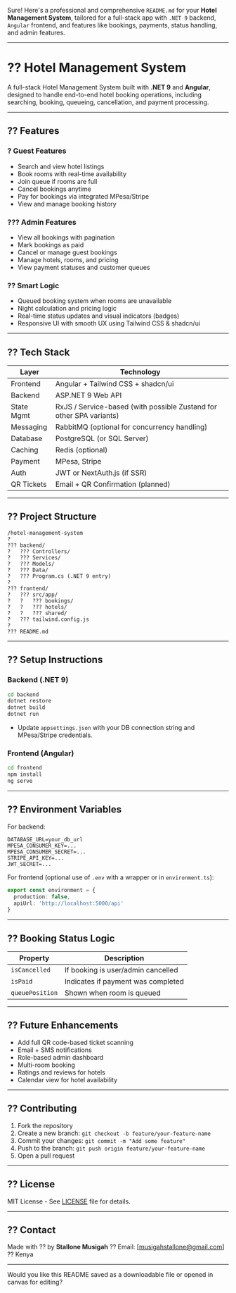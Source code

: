 Sure! Here's a professional and comprehensive `README.md` for your **Hotel Management System**, tailored for a full-stack app with `.NET 9` backend, `Angular` frontend, and features like bookings, payments, status handling, and admin features.

---

# ?? Hotel Management System

A full-stack Hotel Management System built with **.NET 9** and **Angular**, designed to handle end-to-end hotel booking operations, including searching, booking, queueing, cancellation, and payment processing.

---

## ?? Features

### ? Guest Features

* Search and view hotel listings
* Book rooms with real-time availability
* Join queue if rooms are full
* Cancel bookings anytime
* Pay for bookings via integrated MPesa/Stripe
* View and manage booking history

### ??? Admin Features

* View all bookings with pagination
* Mark bookings as paid
* Cancel or manage guest bookings
* Manage hotels, rooms, and pricing
* View payment statuses and customer queues

### ?? Smart Logic

* Queued booking system when rooms are unavailable
* Night calculation and pricing logic
* Real-time status updates and visual indicators (badges)
* Responsive UI with smooth UX using Tailwind CSS & shadcn/ui

---

## ?? Tech Stack

| Layer      | Technology                                                          |
| ---------- | ------------------------------------------------------------------- |
| Frontend   | Angular + Tailwind CSS + shadcn/ui                                  |
| Backend    | ASP.NET 9 Web API                                                   |
| State Mgmt | RxJS / Service-based (with possible Zustand for other SPA variants) |
| Messaging  | RabbitMQ (optional for concurrency handling)                        |
| Database   | PostgreSQL (or SQL Server)                                          |
| Caching    | Redis (optional)                                                    |
| Payment    | MPesa, Stripe                                                       |
| Auth       | JWT or NextAuth.js (if SSR)                                         |
| QR Tickets | Email + QR Confirmation (planned)                                   |

---

## ?? Project Structure

```
/hotel-management-system
?
??? backend/
?   ??? Controllers/
?   ??? Services/
?   ??? Models/
?   ??? Data/
?   ??? Program.cs (.NET 9 entry)
?
??? frontend/
?   ??? src/app/
?   ?   ??? bookings/
?   ?   ??? hotels/
?   ?   ??? shared/
?   ??? tailwind.config.js
?
??? README.md
```

---

## ?? Setup Instructions

### Backend (.NET 9)

```bash
cd backend
dotnet restore
dotnet build
dotnet run
```

* Update `appsettings.json` with your DB connection string and MPesa/Stripe credentials.

### Frontend (Angular)

```bash
cd frontend
npm install
ng serve
```

---

## ?? Environment Variables

For backend:

```env
DATABASE_URL=your_db_url
MPESA_CONSUMER_KEY=...
MPESA_CONSUMER_SECRET=...
STRIPE_API_KEY=...
JWT_SECRET=...
```

For frontend (optional use of `.env` with a wrapper or in `environment.ts`):

```ts
export const environment = {
  production: false,
  apiUrl: 'http://localhost:5000/api'
}
```

---

## ?? Booking Status Logic

| Property        | Description                        |
| --------------- | ---------------------------------- |
| `isCancelled`   | If booking is user/admin cancelled |
| `isPaid`        | Indicates if payment was completed |
| `queuePosition` | Shown when room is queued          |

---

## ?? Future Enhancements

* Add full QR code-based ticket scanning
* Email + SMS notifications
* Role-based admin dashboard
* Multi-room booking
* Ratings and reviews for hotels
* Calendar view for hotel availability

---

## ?? Contributing

1. Fork the repository
2. Create a new branch: `git checkout -b feature/your-feature-name`
3. Commit your changes: `git commit -m "Add some feature"`
4. Push to the branch: `git push origin feature/your-feature-name`
5. Open a pull request

---

## ?? License

MIT License - See [LICENSE](LICENSE) file for details.

---

## ?? Contact

Made with ?? by **Stallone Musigah**
?? Email: \[[musigahstallone@gmail.com](mailto:musigahstallone@gmail.com)]
?? Kenya

---

Would you like this README saved as a downloadable file or opened in canvas for editing?
